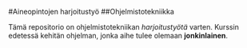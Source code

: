#Aineopintojen harjoitustyö
##Ohjelmistotekniikka

Tämä repositorio on ohjelmistotekniikan *harjoitustyötä* varten. 
Kurssin edetessä kehitän ohjelman, jonka aihe tulee olemaan **jonkinlainen**. 
